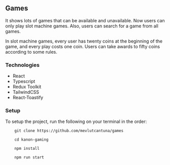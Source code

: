 ## Games

It shows lots of games that can be available and unavailable. Now users can only play slot machine games. Also, users can search for a game from all games.

In slot machine games, every user has twenty coins at the beginning of the game, and every play costs one coin. Users can take awards to fifty coins according to some rules.

### Technologies

-   React
-   Typescript
-   Redux Toolkit
-   TailwindCSS
-   React-Toastify

### Setup

To setup the project, run the following on your terminal in the order:

```
    git clone https://github.com/mevlutcantuna/games
```

```
    cd kanon-gaming
```

```
    npm install
```

```
    npm run start
```
